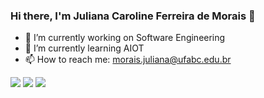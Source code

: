 ### Hi there, I'm Juliana Caroline Ferreira de Morais 👋

- 🔭 I’m currently working on Software Engineering
- 🌱 I’m currently learning AIOT
- 📫 How to reach me: morais.juliana@ufabc.edu.br 


<div> 
  <a href="https://www.youtube.com/channel/UC0rQgmh_UFHa62tDW2YAwGQ" target="_blank"><img src="https://img.shields.io/badge/YouTube-FF0000?style=for-the-badge&logo=youtube&logoColor=white" target="_blank"></a>
  <a href="https://instagram.com/diversaoseriaufabc" target="_blank"><img src="https://img.shields.io/badge/-Instagram-%23E4405F?style=for-the-badge&logo=instagram&logoColor=white" target="_blank"></a>
  <a href="https://www.linkedin.com/in/julianademorais" target="_blank"><img src="https://img.shields.io/badge/-LinkedIn-%230077B5?style=for-the-badge&logo=linkedin&logoColor=white" target="_blank"></a> 
 
 
</div>
